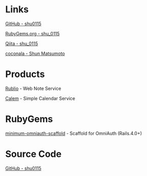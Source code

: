 # Links

<a href="https://github.com/shu0115" target="_blank">GitHub - shu0115</a>

<a href="https://rubygems.org/profiles/shu_0115" target="_blank">RubyGems.org - shu_0115</a>

<a href="http://qiita.com/users/shu_0115" target="_blank">Qiita - shu_0115</a>

<a href="http://coconala.com/users/47805" target="_blank">coconala - Shun Matsumoto</a>


# Products

<a href="https://rublio.herokuapp.com/" target="_blank">Rublio</a> - Web Note Service

<a href="https://calem.herokuapp.com/" target="_blank">Calem</a> - Simple Calendar Service

# RubyGems

<a href="https://rubygems.org/gems/minimum-omniauth-scaffold" target="_blank">minimum-omniauth-scaffold</a> - Scaffold for OmniAuth (Rails.4.0+)

# Source Code

<a href="https://github.com/shu0115" target="_blank">GitHub - shu0115</a>
